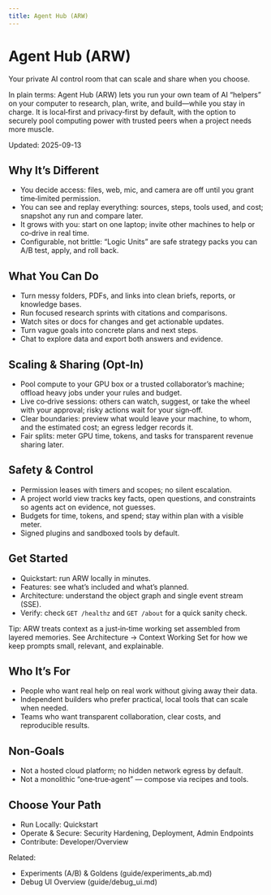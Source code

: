 ```yaml
---
title: Agent Hub (ARW)
---
```


# Agent Hub (ARW)

Your private AI control room that can scale and share when you choose.

In plain terms: Agent Hub (ARW) lets you run your own team of AI “helpers” on your computer to research, plan, write, and build—while you stay in charge. It is local‑first and privacy‑first by default, with the option to securely pool computing power with trusted peers when a project needs more muscle.

Updated: 2025-09-13

## Why It’s Different
- You decide access: files, web, mic, and camera are off until you grant time‑limited permission.
- You can see and replay everything: sources, steps, tools used, and cost; snapshot any run and compare later.
- It grows with you: start on one laptop; invite other machines to help or co‑drive in real time.
- Configurable, not brittle: “Logic Units” are safe strategy packs you can A/B test, apply, and roll back.

## What You Can Do
- Turn messy folders, PDFs, and links into clean briefs, reports, or knowledge bases.
- Run focused research sprints with citations and comparisons.
- Watch sites or docs for changes and get actionable updates.
- Turn vague goals into concrete plans and next steps.
- Chat to explore data and export both answers and evidence.

## Scaling & Sharing (Opt‑In)
- Pool compute to your GPU box or a trusted collaborator’s machine; offload heavy jobs under your rules and budget.
- Live co‑drive sessions: others can watch, suggest, or take the wheel with your approval; risky actions wait for your sign‑off.
- Clear boundaries: preview what would leave your machine, to whom, and the estimated cost; an egress ledger records it.
- Fair splits: meter GPU time, tokens, and tasks for transparent revenue sharing later.

## Safety & Control
- Permission leases with timers and scopes; no silent escalation.
- A project world view tracks key facts, open questions, and constraints so agents act on evidence, not guesses.
- Budgets for time, tokens, and spend; stay within plan with a visible meter.
- Signed plugins and sandboxed tools by default.

## Get Started
- Quickstart: run ARW locally in minutes.
- Features: see what’s included and what’s planned.
- Architecture: understand the object graph and single event stream (SSE).
- Verify: check `GET /healthz` and `GET /about` for a quick sanity check.

Tip: ARW treats context as a just‑in‑time working set assembled from layered memories. See Architecture → Context Working Set for how we keep prompts small, relevant, and explainable.

## Who It’s For
- People who want real help on real work without giving away their data.
- Independent builders who prefer practical, local tools that can scale when needed.
- Teams who want transparent collaboration, clear costs, and reproducible results.

## Non‑Goals
- Not a hosted cloud platform; no hidden network egress by default.
- Not a monolithic “one‑true‑agent” — compose via recipes and tools.

## Choose Your Path
- Run Locally: Quickstart
- Operate & Secure: Security Hardening, Deployment, Admin Endpoints
- Contribute: Developer/Overview

Related:
- Experiments (A/B) & Goldens (guide/experiments_ab.md)
- Debug UI Overview (guide/debug_ui.md)

